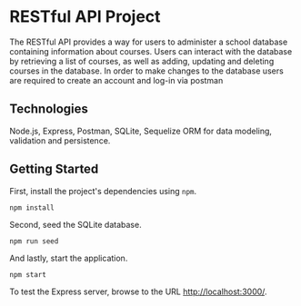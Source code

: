 # RESTful API Project

The RESTful API provides a way for users to administer a school database containing information about courses. Users can interact with the database by retrieving a list of courses, as well as adding, updating and deleting courses in the database.
In order to make changes to the database users are required to create an account and log-in via postman

## Technologies

Node.js,
Express,
Postman,
SQLite,
Sequelize ORM for data modeling, validation and persistence.

## Getting Started

First, install the project's dependencies using `npm`.

```
npm install

```

Second, seed the SQLite database.

```
npm run seed
```

And lastly, start the application.

```
npm start
```

To test the Express server, browse to the URL [http://localhost:3000/](http://localhost:3000/).
